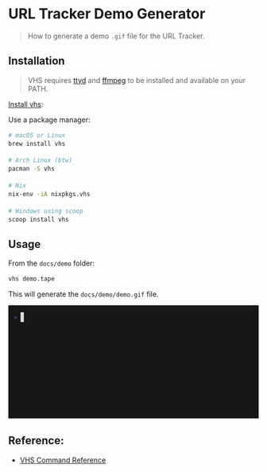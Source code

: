 # URL Tracker Demo Generator

> How to generate a demo `.gif` file for the URL Tracker.

## Installation

> VHS requires [ttyd](https://github.com/tsl0922/ttyd) and [ffmpeg](https://ffmpeg.org/) to be installed and available on your PATH.


[Install vhs](https://github.com/charmbracelet/vhs?tab=readme-ov-file#installation):

Use a package manager:

```bash
# macOS or Linux
brew install vhs

# Arch Linux (btw)
pacman -S vhs

# Nix
nix-env -iA nixpkgs.vhs

# Windows using scoop
scoop install vhs
```

## Usage

From the `docs/demo` folder:
```bash
vhs demo.tape
```

This will generate the `docs/demo/demo.gif` file.

![urltracker demo](./demo.gif)

## Reference:

- [VHS Command Reference](https://github.com/charmbracelet/vhs?tab=readme-ov-file#vhs-command-reference)